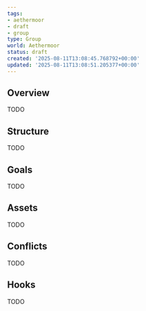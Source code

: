 ```yaml
---
tags:
- aethermoor
- draft
- group
type: Group
world: Aethermoor
status: draft
created: '2025-08-11T13:08:45.768792+00:00'
updated: '2025-08-11T13:08:51.205377+00:00'
---
```



## Overview

TODO
## Structure

TODO
## Goals

TODO
## Assets

TODO
## Conflicts

TODO
## Hooks

TODO
